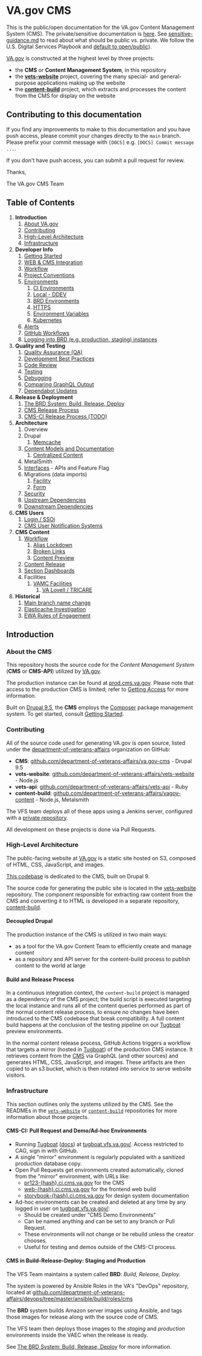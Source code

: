 # VA.gov CMS

This is the public/open documentation for the VA.gov Content Management System (CMS). The private/sensitive documentation is [here](https://github.com/department-of-veterans-affairs/va.gov-team-sensitive/tree/master/platform/cms). See [sensitive-guidance.md](https://github.com/department-of-veterans-affairs/va.gov-team/blob/master/platform/working-with-vsp/policies-work-norms/sensitive-guidance.md) to read about what should be public vs. private. We follow the U.S. Digital Services Playbook and [default to open/public](https://playbook.cio.gov/#play13)).

[VA.gov](https://www.va.gov) is constructed at the highest level by three projects:
- the **CMS** or **Content Management System**, in this repository
- the [**vets-website**](https://github.com/department-of-veterans-affairs/vets-website/) project, covering the many special- and general-purpose applications making up the website
- the [**content-build**](https://github.com/department-of-veterans-affairs/content-build/) project, which extracts and processes the content from the CMS for display on the website

## Contributing to this documentation

If you find any improvements to make to this documentation and you have push access, please commit your changes directly to the `main` branch. Please prefix your commit message with `[DOCS]` e.g. `[DOCS] Commit message ...`.

If you don't have push access, you can submit a pull request for review.

Thanks,

The VA.gov CMS Team

## Table of Contents

1. **Introduction**
   1. [About VA.gov](#about-vagov)
   1. [Contributing](#contributing)
   1. [High-Level Architecture](#high-level-architecture)
   1. [Infrastructure](#infrastructure)
1. **Developer Info**
   1. [Getting Started](READMES/getting-started.md)
   1. [WEB & CMS Integration](READMES/unity.md)
   1. [Workflow](READMES/workflow.md)
   1. [Project Conventions](READMES/project-conventions.md)
   1. [Environments](READMES/environments.md)
      1. [CI Environments](READMES/tugboat.md)
      1. [Local - DDEV](READMES/local.md)
      1. [BRD Environments](READMES/brd.md)
      1. [HTTPS](READMES/https.md)
      1. [Environment Variables](READMES/environment-variables.md)
      1. [Kubernetes](READMES/kubernetes.md)
   1. [Alerts](READMES/alerts.md)
   1. [GitHub Workflows](READMES/github-workflows.md)
   1. [Logging into BRD (e.g. production, staging) instances](READMES/brd-login.md)
1. **Quality and Testing**
   1. [Quality Assurance (QA)](READMES/qa.md)
   1. [Development Best Practices](READMES/development-best-practices.md)
   1. [Code Review](READMES/code-review.md)
   1. [Testing](READMES/testing.md)
   1. [Debugging](READMES/debugging.md)
   1. [Comparing GraphQL Output](READMES/graph_ql.md)
   1. [Dependabot Updates](READMES/dependabot-updates.md)
1. **Release & Deployment**
   1. [The BRD System: Build, Release, Deploy](READMES/brd.md)
   1. [CMS Release Process](READMES/brd.md#cms-release-process)
   1. [CMS-CI Release Process (TODO)](READMES/brd.md#cmsci-release-process)
1. **Architecture**
   1. Overview
   1. Drupal
      1. [Memcache](READMES/drupal-memcache.md)
   1. [Content Models and Documentation](READMES/content-models.md)
      1. [Centralized Content](READMES/content-model-centralized-content.md)
   1. MetalSmith
   1. [Interfaces](READMES/interfaces.md) - APIs and Feature Flag
   1. Migrations (data imports)
      1. [Facility](READMES/migrations-facility.md)
      1. [Form](READMES/migrations-forms.md)
   1. [Security](READMES/security.md)
   1. [Upstream Dependencies](READMES/upstream-dependencies.md)
   1. [Downstream Dependencies](READMES/downstream-dependencies.md)
1. **CMS Users**
   1. [Login / SSOi](READMES/cms-login.md)
   2. [CMS User Notification Systems](READMES/cms-editor-notifications.md)
1. **CMS Content**
   1. [Workflow](READMES/cms-content-workflow.md)
      1. [Alias Lockdown](READMES/cms-content-workflow.md#alias-lockdown)
      1. [Broken Links](READMES/broken-links.md)
      1. [Content Preview](READMES/cms-content-workflow.md#content-preview)
   1. [Content Release](READMES/cms-content-release.md)
   1. [Section Dashboards](docroot/modules/custom/va_gov_dashboards/README.md)
   1. Facilities
      1. [VAMC Facilities](READMES/vamc-facilities.md)
         1. [VA Lovell / TRICARE](READMES/vamc-facilities-lovell.md)
1. **Historical**
   1. [Main branch name change](READMES/historical/cms-branch-name-change.md)
   1. [Elasticache Investigation](READMES/historical/elasticache.md)
   1. [EWA Rules of Engagement](READMES/historical/ewa-rules-of-engagement.md)

## Introduction

### About the CMS

This repository hosts the source code for the _Content Management System_ (**CMS** or **CMS-API**) utilized by [VA.gov](https://www.va.gov). 

The production instance can be found at [prod.cms.va.gov](https://prod.cms.va.gov/). Please note that access to the production CMS is limited; refer to [Getting Access](READMES/access.md) for more information.

Built on [Drupal 9.5](https://www.drupal.org), the **CMS** employs the [Composer](https://getcomposer.org) package management system. To get started, consult [Getting Started](READMES/getting-started.md).

### Contributing

All of the source code used for generating VA.gov is open source, listed under the [department-of-veterans-affairs](https://github.com/department-of-veterans-affairs)
organization on GitHub:

- **CMS**: [github.com/department-of-veterans-affairs/va.gov-cms](https://github.com/department-of-veterans-affairs/va.gov-cms) - Drupal 9.5
- **vets-website**: [github.com/department-of-veterans-affairs/vets-website](https://github.com/department-of-veterans-affairs/vets-website) - Node.js
- **vets-api**: [github.com/department-of-veterans-affairs/vets-api](https://github.com/department-of-veterans-affairs/vets-api) - Ruby
- **content-build**: [github.com/department-of-veterans-affairs/vagov-content](https://github.com/department-of-veterans-affairs/vagov-content) - Node.js, Metalsmith

The VFS team deploys all of these apps using a Jenkins server, configured with a [private repository](https://github.com/department-of-veterans-affairs/devops).

All development on these projects is done via Pull Requests.

### High-Level Architecture

The public-facing website at [VA.gov](https://www.va.gov) is a static site hosted on S3, composed of HTML, CSS, JavaScript, and images.

[This codebase](https://github.com/department-of-veterans-affairs/va.gov-cms) is dedicated to the CMS, built on Drupal 9.

The source code for generating the public site is located in the [vets-website](https://github.com/department-of-veterans-affairs/vets-website) repository. The component responsible for extracting raw content from the CMS and converting it to HTML is developed in a separate repository, [content-build](https://github.com/department-of-veterans-affairs/content-build).

#### Decoupled Drupal

The production instance of the CMS is utilized in two main ways:
- as a tool for the VA.gov Content Team to efficiently create and manage content
- as a repository and API server for the content-build process to publish content to the world at large

#### Build and Release Process

In a continuous integration context, the `content-build` project is managed as a dependency of the CMS project; the build script is executed targeting the local instance and runs all of the content queries performed as part of the normal content release process, to ensure no changes have been introduced to the CMS codebase that break compatibility. A full content build happens at the conclusion of the testing pipeline on our [Tugboat](https://tugboat.qa/) preview environments.

In the normal content release process, GitHub Actions triggers a workflow that targets a mirror (hosted in [Tugboat](https://tugboat.qa/)) of the production CMS instance. It retrieves content from the [CMS](https://cms.va.gov) via GraphQL (and other sources) and generates HTML, CSS, JavaScript, and images. These artifacts are then copied to an s3 bucket, which is then rotated into service to serve website visitors.

### Infrastructure

This section outlines only the systems utilized by the CMS. See the READMEs in the [`vets-website`](https://github.com/department-of-veterans-affairs/vets-website) or [`content-build`](https://github.com/department-of-veterans-affairs/content-build) repositories for more information about those projects.

#### CMS-CI: Pull Request and Demo/Ad-hoc Environments

- Running [Tugboat](https://www.tugboat.qa) ([docs](READMES/tugboat.md)) at [tugboat.vfs.va.gov/](https://tugboat.vfs.va.gov/). Access restricted to CAG, sign in with GitHub.
- A single "mirror" environment is regularly populated with a sanitized production database copy.
- Open Pull Requests get environments created automatically, cloned from the "mirror" environment, with URLs like:
   - [pr123-{hash}.ci.cms.va.gov](https://pr123-{hash}.ci.cms.va.gov) for the CMS
   - [web-{hash}.ci.cms.va.gov](http://web-{hash}.ci.cms.va.gov) for the frontend web build
   - [storybook-{hash}.ci.cms.va.gov](http://storybook-{hash}.ci.cms.va.gov) for design system documentation
- Ad-hoc environments can be created and deleted at any time by any logged in user on [tugboat.vfs.va.gov/](https://tugboat.vfs.va.gov/):
  - Should be created under "CMS Demo Environments"
  - Can be named anything and can be set to any branch or Pull Request.
  - These environments will not change or be rebuild unless the creator chooses.
  - Useful for testing and demos outside of the CMS-CI process.

#### CMS in Build-Release-Deploy: Staging and Production

The VFS Team maintains a system called **BRD**: _Build, Release, Deploy._

The system is powered by Ansible Roles in the VA's "DevOps" repository, located at [github.com/department-of-veterans-affairs/devops/tree/master/ansible/build/roles/cms](https://github.com/department-of-veterans-affairs/devops/tree/master/ansible/build/roles/cms)

The **BRD** system builds Amazon server images using Ansible, and tags those images for release along with the source code of CMS.

The VFS team then deploys those images to the _staging_ and _production_ environments inside the VAEC when the release is ready.

See [The BRD System: Build, Release, Deploy](READMES/brd.md) for more information.
